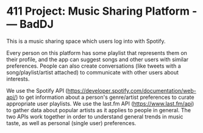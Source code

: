 # 411 Project: Music Sharing Platform ­— BadDJ

This is a music sharing space which users log into with Spotify.

Every person on this platform has some playlist that represents them on their
profile, and the app can suggest songs and other users with similar
preferences. People can also create conversations (like tweets with a
song/playlist/artist attached) to communicate with other users about
interests.

We use the Spotify API (https://developer.spotify.com/documentation/web-api/)
to get information about a person's genre/artist preferences to curate
appropriate user playlists. We use the last.fm API (https://www.last.fm/api) to
gather data about popular artists as it applies to people in general. The two
APIs work together in order to understand general trends in music taste,
as well as personal (single user) preferences.